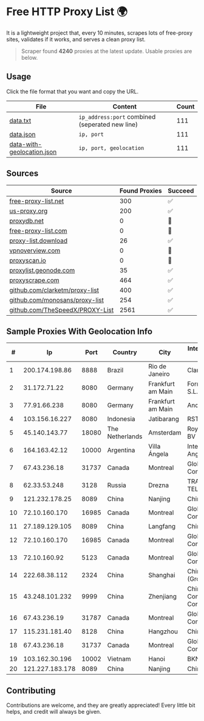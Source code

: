 
# Free HTTP Proxy List 🌍

It is a lightweight project that, every 10 minutes, scrapes lots of free-proxy sites, validates if it works, and serves a clean proxy list.


> Scraper found **4240** proxies at the latest update. Usable proxies are below.

## Usage

Click the file format that you want and copy the URL.


|File|Content|Count|
|----|-------|-----|
|[data.txt](https://raw.githubusercontent.com/themiralay/Proxy-List-World/master/data.txt)|`ip_address:port` combined (seperated new line)|111|
|[data.json](https://raw.githubusercontent.com/themiralay/Proxy-List-World/master/data.json)|`ip, port`|111|
|[data-with-geolocation.json](https://raw.githubusercontent.com/themiralay/Proxy-List-World/master/data-with-geolocation.json)|`ip, port, geolocation`|111|

## Sources

|Source|Found Proxies|Succeed|
|------|-------------|-------|
|[free-proxy-list.net](https://free-proxy-list.net)|300|✅|
|[us-proxy.org](https://www.us-proxy.org)|200|✅|
|[proxydb.net](http://proxydb.net)|0|🚫|
|[free-proxy-list.com](https://free-proxy-list.com/?page=&port=&type%5B%5D=http&type%5B%5D=https&up_time=0&search=Search)|0|🚫|
|[proxy-list.download](https://www.proxy-list.download/HTTP)|26|✅|
|[vpnoverview.com](https://vpnoverview.com/privacy/anonymous-browsing/free-proxy-servers)|0|🚫|
|[proxyscan.io](https://www.proxyscan.io)|0|🚫|
|[proxylist.geonode.com](https://proxylist.geonode.com/api/proxy-list?limit=300&page=1&sort_by=lastChecked&sort_type=desc&protocols=http,https)|35|✅|
|[proxyscrape.com](https://api.proxyscrape.com/v2/?request=displayproxies&protocol=http&timeout=10000&country=all&ssl=all&anonymity=all)|464|✅|
|[github.com/clarketm/proxy-list](https://raw.githubusercontent.com/clarketm/proxy-list/master/proxy-list-raw.txt)|400|✅|
|[github.com/monosans/proxy-list](https://raw.githubusercontent.com/monosans/proxy-list/main/proxies/http.txt)|254|✅|
|[github.com/TheSpeedX/PROXY-List](https://raw.githubusercontent.com/TheSpeedX/PROXY-List/master/http.txt)|2561|✅|


## Sample Proxies With Geolocation Info

|#|Ip|Port|Country|City|Internet Service Provider|
|-|--|----|-------|----|-------------------------|
|1|200.174.198.86|8888|Brazil|Rio de Janeiro|Claro S.A|
|2|31.172.71.22|8080|Germany|Frankfurt am Main|Fornex Hosting S.L.|
|3|77.91.66.238|8080|Germany|Frankfurt am Main|Andrii Hrosh|
|4|103.156.16.227|8080|Indonesia|Jatibarang|RSTNET|
|5|45.140.143.77|18080|The Netherlands|Amsterdam|RoyaleHosting BV|
|6|164.163.42.12|10000|Argentina|Villa Ángela|Interret Villa Angela SRL|
|7|67.43.236.18|31737|Canada|Montreal|GloboTech Communications|
|8|62.33.53.248|3128|Russia|Drezna|TRANS-TELECOM|
|9|121.232.178.25|8089|China|Nanjing|Chinanet|
|10|72.10.160.170|16985|Canada|Montreal|GloboTech Communications|
|11|27.189.129.105|8089|China|Langfang|Chinanet|
|12|72.10.160.170|16985|Canada|Montreal|GloboTech Communications|
|13|72.10.160.92|5123|Canada|Montreal|GloboTech Communications|
|14|222.68.38.112|2324|China|Shanghai|China Telecom (Group)|
|15|43.248.101.232|9999|China|Zhenjiang|China Mobile Communications Corporation|
|16|67.43.236.19|31787|Canada|Montreal|GloboTech Communications|
|17|115.231.181.40|8128|China|Hangzhou|China Telecom|
|18|67.43.236.18|31737|Canada|Montreal|GloboTech Communications|
|19|103.162.30.196|10002|Vietnam|Hanoi|BKNS|
|20|121.227.183.178|8089|China|Nanjing|China Telecom|



## Contributing

Contributions are welcome, and they are greatly appreciated! Every
little bit helps, and credit will always be given.

